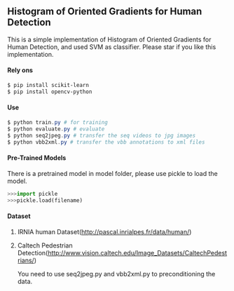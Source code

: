 ## Histogram of Oriented Gradients for Human Detection

This is a simple implementation of Histogram of Oriented Gradients for Human Detection, and used SVM as classifier. Please star if you like this implementation.



#### Rely ons

```powershell
$ pip install scikit-learn
$ pip install opencv-python
```



#### Use

```powershell
$ python train.py # for training
$ python evaluate.py # evaluate
$ python seq2jpeg.py # transfer the seq videos to jpg images
$ python vbb2xml.py # transfer the vbb annotations to xml files
```



#### Pre-Trained Models

There is a pretrained model in model folder, please use pickle to load the model.

```python
>>>import pickle 
>>>pickle.load(filename)
```



#### Dataset

1. IRNIA human Dataset(http://pascal.inrialpes.fr/data/human/)

2. Caltech Pedestrian Detection(http://www.vision.caltech.edu/Image_Datasets/CaltechPedestrians/) 

   You need to use seq2jpeg.py and vbb2xml.py to preconditioning the data.

